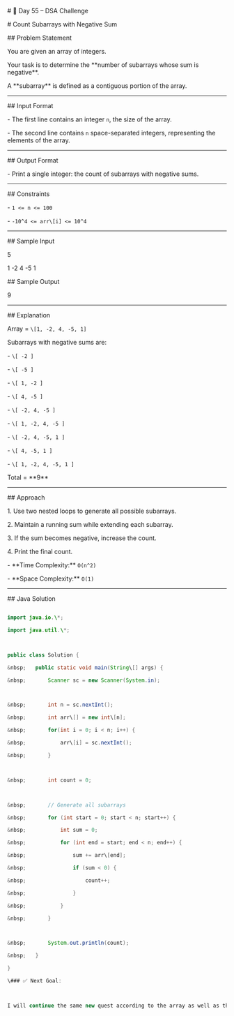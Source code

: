 \# 🚀 Day 55 – DSA Challenge



\# Count Subarrays with Negative Sum



\## Problem Statement

You are given an array of integers.  

Your task is to determine the \*\*number of subarrays whose sum is negative\*\*.  



A \*\*subarray\*\* is defined as a contiguous portion of the array.



---



\## Input Format

\- The first line contains an integer `n`, the size of the array.  

\- The second line contains `n` space-separated integers, representing the elements of the array.



---



\## Output Format

\- Print a single integer: the count of subarrays with negative sums.



---



\## Constraints

\- `1 <= n <= 100`  

\- `-10^4 <= arr\[i] <= 10^4`  



---



\## Sample Input

5

1 -2 4 -5 1





\## Sample Output

9





---



\## Explanation

Array = `\[1, -2, 4, -5, 1]`  



Subarrays with negative sums are:

\- `\[ -2 ]`

\- `\[ -5 ]`

\- `\[ 1, -2 ]`

\- `\[ 4, -5 ]`

\- `\[ -2, 4, -5 ]`

\- `\[ 1, -2, 4, -5 ]`

\- `\[ -2, 4, -5, 1 ]`

\- `\[ 4, -5, 1 ]`

\- `\[ 1, -2, 4, -5, 1 ]`



Total = \*\*9\*\*



---



\## Approach

1\. Use two nested loops to generate all possible subarrays.

2\. Maintain a running sum while extending each subarray.

3\. If the sum becomes negative, increase the count.

4\. Print the final count.



\- \*\*Time Complexity:\*\* `O(n^2)`  

\- \*\*Space Complexity:\*\* `O(1)`



---



\## Java Solution

```java

import java.io.\*;

import java.util.\*;



public class Solution {

&nbsp;   public static void main(String\[] args) {

&nbsp;       Scanner sc = new Scanner(System.in);



&nbsp;       int n = sc.nextInt();

&nbsp;       int arr\[] = new int\[n];

&nbsp;       for(int i = 0; i < n; i++) {

&nbsp;           arr\[i] = sc.nextInt();

&nbsp;       }



&nbsp;       int count = 0;



&nbsp;       // Generate all subarrays

&nbsp;       for (int start = 0; start < n; start++) {

&nbsp;           int sum = 0;

&nbsp;           for (int end = start; end < n; end++) {

&nbsp;               sum += arr\[end];

&nbsp;               if (sum < 0) {

&nbsp;                   count++;

&nbsp;               }

&nbsp;           }

&nbsp;       }



&nbsp;       System.out.println(count);

&nbsp;   }

}

\### ✅ Next Goal:



I will continue the same new quest according to the array as well as the string and Linked list

